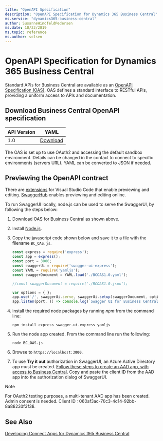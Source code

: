 ```yaml
---
title: "OpenAPI Specification"
description: "OpenAPI Specification for Dynamics 365 Business Central"
ms.service: "dynamics365-business-central"
author: SusanneWindfeldPedersen
ms.date: 10/23/2019
ms.topic: reference
ms.author: solsen
---
```


# OpenAPI Specification for Dynamics 365 Business Central

Standard APIs for Business Central are available as an [OpenAPI Specification (OAS)](https://swagger.io/specification/). OAS defines a standard interface to RESTful APIs, providing a uniform access to APIs and documentation.  

## Download Business Central OpenAPI specification

|API Version|YAML|
|-----------|------|
|1.0|[Download](contracts/BCOAS1.0.yaml)|

The OAS is set up to use OAuth2 and accessing the default sandbox environment. Details can be changed in the contact to connect to specific environments (servers URL). YAML can be converted to JSON if needed.

## Previewing the OpenAPI contract
There are [extensions](https://marketplace.visualstudio.com/search?term=openapi&target=VSCode&category=All%20categories&sortBy=Relevance) for Visual Studio Code that enable previewing and editing. [SwaggerHub](https://swagger.io/tools/swaggerhub/) enables previewing and editing online.

To run SwaggerUI locally, node.js can be used to serve the SwaggerUI, by following the steps below:

1) Download OAS for Business Central as shown above.
2) Install [Node.js](https://nodejs.org/en/download/).
3) Copy the javascript code shown below and save it to a file with the filename `BC_OAS.js`.  

    ```javascript
    const express = require('express');
    const app = express();
    const port = 3000;
    const swaggerUi = require('swagger-ui-express');
    const YAML = require('yamljs');
    const swaggerDocument = YAML.load('./BCOAS1.0.yaml'); 

    //const swaggerDocument = require('./BCOAS1.0.json');

    var options = { };
    app.use('/', swaggerUi.serve, swaggerUi.setup(swaggerDocument, options));
    app.listen(port, () => console.log(`Swagger UI for Business Central listening on port ${port}!`))
    ```

4) Install the required node packages by running *npm* from the command line:  
    ```
    npm install express swagger-ui-express yamljs
    ```
5) Run the node app created. From the command line run the following:
    ```
    node BC_OAS.js
    ```
6) Browse to `https://localhost:3000`.
7) To use **Try it out** authorization in SwaggerUI, an Azure Active Directory app must be created. [Follow these steps to create an AAD app, with access to Business Central](https://docs.microsoft.com/dynamics365/business-central/dev-itpro/developer/devenv-develop-connect-apps#setting-up-azure-active-directory-aad-based-authentication). Copy and paste the client ID from the AAD app into the authorization dialog of SwaggerUI.

> [!NOTE]  
> For OAuth2 testing purposes, a multi-tenant AAD app has been created. Admin consent is needed. Client ID : 060af3ac-70c3-4c14-92bb-8a88230f3f38.

## See Also 
[Developing Connect Apps for Dynamics 365 Business Central](/dynamics365/business-central/dev-itpro/developer/devenv-develop-connect-apps)  

